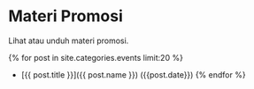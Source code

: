 # Materi Promosi

Lihat atau unduh materi promosi.

{% for post in site.categories.events limit:20 %}
* [{{ post.title }}]({{ post.name }}) ({{post.date}}) 
{% endfor %}
                        
